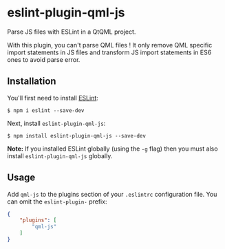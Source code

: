 # eslint-plugin-qml-js

Parse JS files with ESLint in a QtQML project.

With this plugin, you can't parse QML files ! It only remove QML specific import statements in JS files and transform JS import statements in ES6 ones to avoid parse error.

## Installation

You'll first need to install [ESLint](http://eslint.org):

```
$ npm i eslint --save-dev
```

Next, install `eslint-plugin-qml-js`:

```
$ npm install eslint-plugin-qml-js --save-dev
```

**Note:** If you installed ESLint globally (using the `-g` flag) then you must also install `eslint-plugin-qml-js` globally.

## Usage

Add `qml-js` to the plugins section of your `.eslintrc` configuration file. You can omit the `eslint-plugin-` prefix:

```json
{
    "plugins": [
        "qml-js"
    ]
}
```
